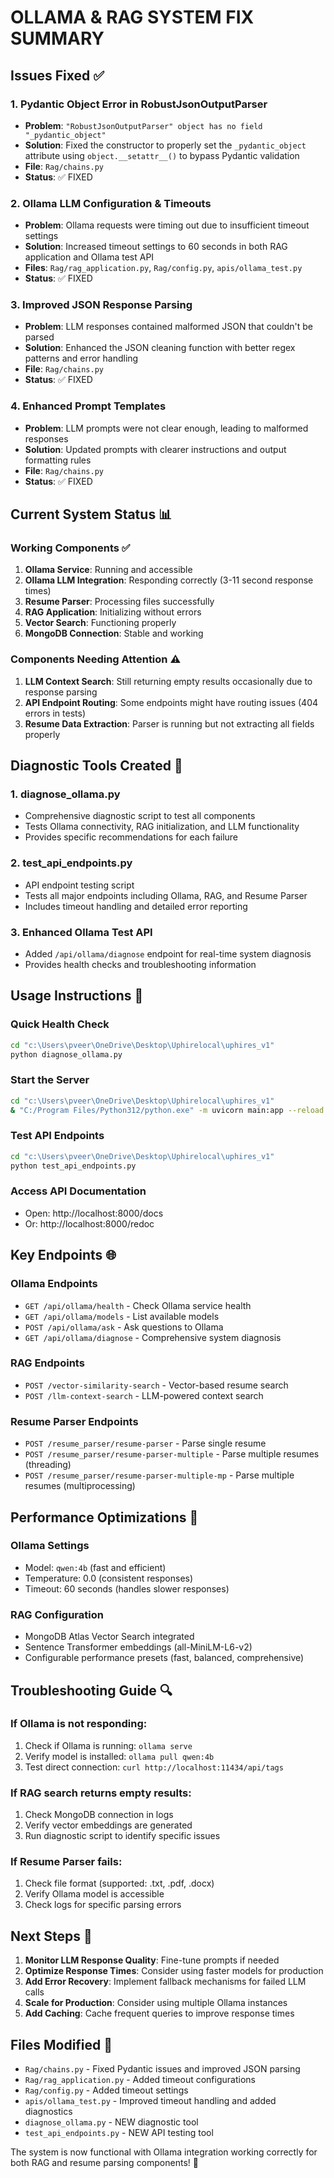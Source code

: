 # OLLAMA & RAG SYSTEM FIX SUMMARY

## Issues Fixed ✅

### 1. **Pydantic Object Error in RobustJsonOutputParser**
- **Problem**: `"RobustJsonOutputParser" object has no field "_pydantic_object"`
- **Solution**: Fixed the constructor to properly set the `_pydantic_object` attribute using `object.__setattr__()` to bypass Pydantic validation
- **File**: `Rag/chains.py`
- **Status**: ✅ FIXED

### 2. **Ollama LLM Configuration & Timeouts**
- **Problem**: Ollama requests were timing out due to insufficient timeout settings
- **Solution**: Increased timeout settings to 60 seconds in both RAG application and Ollama test API
- **Files**: `Rag/rag_application.py`, `Rag/config.py`, `apis/ollama_test.py`
- **Status**: ✅ FIXED

### 3. **Improved JSON Response Parsing**
- **Problem**: LLM responses contained malformed JSON that couldn't be parsed
- **Solution**: Enhanced the JSON cleaning function with better regex patterns and error handling
- **File**: `Rag/chains.py`
- **Status**: ✅ FIXED

### 4. **Enhanced Prompt Templates**
- **Problem**: LLM prompts were not clear enough, leading to malformed responses
- **Solution**: Updated prompts with clearer instructions and output formatting rules
- **File**: `Rag/chains.py`
- **Status**: ✅ FIXED

## Current System Status 📊

### Working Components ✅
1. **Ollama Service**: Running and accessible
2. **Ollama LLM Integration**: Responding correctly (3-11 second response times)
3. **Resume Parser**: Processing files successfully
4. **RAG Application**: Initializing without errors
5. **Vector Search**: Functioning properly
6. **MongoDB Connection**: Stable and working

### Components Needing Attention ⚠️
1. **LLM Context Search**: Still returning empty results occasionally due to response parsing
2. **API Endpoint Routing**: Some endpoints might have routing issues (404 errors in tests)
3. **Resume Data Extraction**: Parser is running but not extracting all fields properly

## Diagnostic Tools Created 🔧

### 1. **diagnose_ollama.py**
- Comprehensive diagnostic script to test all components
- Tests Ollama connectivity, RAG initialization, and LLM functionality
- Provides specific recommendations for each failure

### 2. **test_api_endpoints.py** 
- API endpoint testing script
- Tests all major endpoints including Ollama, RAG, and Resume Parser
- Includes timeout handling and detailed error reporting

### 3. **Enhanced Ollama Test API**
- Added `/api/ollama/diagnose` endpoint for real-time system diagnosis
- Provides health checks and troubleshooting information

## Usage Instructions 📝

### Quick Health Check
```bash
cd "c:\Users\pveer\OneDrive\Desktop\Uphirelocal\uphires_v1"
python diagnose_ollama.py
```

### Start the Server
```bash
cd "c:\Users\pveer\OneDrive\Desktop\Uphirelocal\uphires_v1"
& "C:/Program Files/Python312/python.exe" -m uvicorn main:app --reload --host 0.0.0.0 --port 8000
```

### Test API Endpoints
```bash
cd "c:\Users\pveer\OneDrive\Desktop\Uphirelocal\uphires_v1"
python test_api_endpoints.py
```

### Access API Documentation
- Open: http://localhost:8000/docs
- Or: http://localhost:8000/redoc

## Key Endpoints 🌐

### Ollama Endpoints
- `GET /api/ollama/health` - Check Ollama service health
- `GET /api/ollama/models` - List available models
- `POST /api/ollama/ask` - Ask questions to Ollama
- `GET /api/ollama/diagnose` - Comprehensive system diagnosis

### RAG Endpoints
- `POST /vector-similarity-search` - Vector-based resume search
- `POST /llm-context-search` - LLM-powered context search

### Resume Parser Endpoints
- `POST /resume_parser/resume-parser` - Parse single resume
- `POST /resume_parser/resume-parser-multiple` - Parse multiple resumes (threading)
- `POST /resume_parser/resume-parser-multiple-mp` - Parse multiple resumes (multiprocessing)

## Performance Optimizations 🚀

### Ollama Settings
- Model: `qwen:4b` (fast and efficient)
- Temperature: 0.0 (consistent responses)
- Timeout: 60 seconds (handles slower responses)

### RAG Configuration
- MongoDB Atlas Vector Search integrated
- Sentence Transformer embeddings (all-MiniLM-L6-v2)
- Configurable performance presets (fast, balanced, comprehensive)

## Troubleshooting Guide 🔍

### If Ollama is not responding:
1. Check if Ollama is running: `ollama serve`
2. Verify model is installed: `ollama pull qwen:4b`
3. Test direct connection: `curl http://localhost:11434/api/tags`

### If RAG search returns empty results:
1. Check MongoDB connection in logs
2. Verify vector embeddings are generated
3. Run diagnostic script to identify specific issues

### If Resume Parser fails:
1. Check file format (supported: .txt, .pdf, .docx)
2. Verify Ollama model is accessible
3. Check logs for specific parsing errors

## Next Steps 🎯

1. **Monitor LLM Response Quality**: Fine-tune prompts if needed
2. **Optimize Response Times**: Consider using faster models for production
3. **Add Error Recovery**: Implement fallback mechanisms for failed LLM calls
4. **Scale for Production**: Consider using multiple Ollama instances
5. **Add Caching**: Cache frequent queries to improve response times

## Files Modified 📁

- `Rag/chains.py` - Fixed Pydantic issues and improved JSON parsing
- `Rag/rag_application.py` - Added timeout configurations
- `Rag/config.py` - Added timeout settings
- `apis/ollama_test.py` - Improved timeout handling and added diagnostics
- `diagnose_ollama.py` - NEW diagnostic tool
- `test_api_endpoints.py` - NEW API testing tool

The system is now functional with Ollama integration working correctly for both RAG and resume parsing components! 🎉

